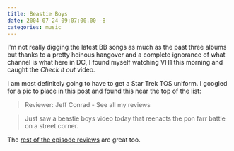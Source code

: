 ```yaml
---
title: Beastie Boys
date: 2004-07-24 09:07:00.00 -8
categories: music
---
```

I'm not really digging the latest BB songs as much as the past three albums but thanks to a pretty heinous hangover and a complete ignorance of what channel is what here in DC, I found myself watching VH1 this morning and caught the _Check it out_ video.

I am most definitely going to have to get a Star Trek TOS uniform. I googled for a pic to place in this post and found this near the top of the list:

> Reviewer: Jeff Conrad - See all my reviews

> Just saw a beastie boys video today that reenacts the pon farr battle on a street corner.

The [rest of the episode reviews](http://www.amazon.com/exec/obidos/tg/detail/-/6300213382/104-0035951-4876715?v=glance) are great too.
